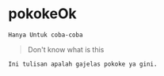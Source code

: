 # pokokeOk
`Hanya Untuk coba-coba`

> Don't know what is this

```
Ini tulisan apalah gajelas pokoke ya gini.
```
